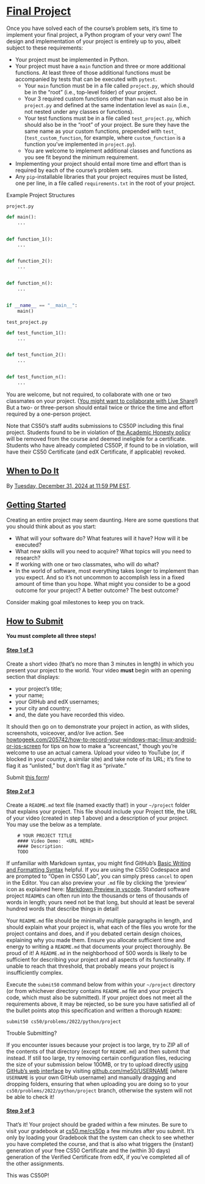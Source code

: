 # [Final Project](#final-project)

Once you have solved each of the course’s problem sets, it’s time to
implement your final project, a Python program of your very own! The
design and implementation of your project is entirely up to you, albeit
subject to these requirements:

- Your project must be implemented in
    Python.
- Your project must have a `main` function
    and three or more additional functions. At least three of those
    additional functions must be accompanied by tests that can be
    executed with `pytest`.
  - Your `main` function must be in a
        file called `project.py`, which should be in the “root” (i.e.,
        top-level folder) of your project.
  - Your 3 required custom functions
        other than `main` must also be in `project.py` and defined at
        the same indentation level as `main` (i.e., not nested under any
        classes or functions).
  - Your test functions must be in a file
        called `test_project.py`, which should also be in the “root” of
        your project. Be sure they have the same name as your custom
        functions, prepended with `test_` (`test_custom_function`, for
        example, where `custom_function` is a function you’ve
        implemented in `project.py`).
  - You are welcome to implement
        additional classes and functions as you see fit beyond the
        minimum requirement.
- Implementing your project should entail
    more time and effort than is required by each of the course’s
    problem sets.
- Any `pip`-installable libraries that your
    project requires must be listed, one per line, in a file called
    `requirements.txt` in the root of your project.

Example Project Structures

`project.py`

``` python
def main():
    ...


def function_1():
    ...


def function_2():
    ...


def function_n():
    ...


if __name__ == "__main__":
    main()
```

`test_project.py`

``` python
def test_function_1():
    ...


def test_function_2():
    ...


def test_function_n():
    ...
```

You are welcome, but not required, to collaborate with one or two
classmates on your project. ([You might want to collaborate with Live
Share](https://code.visualstudio.com/learn/collaboration/live-share)!)
But a two- or three-person should entail twice or thrice the time and
effort required by a one-person project.

Note that CS50’s staff audits submissions to CS50P including this final
project. Students found to be in violation of
<a href="../#honesty" class="alert-link">the Academic Honesty policy</a>
will be removed from the course and deemed ineligible for a certificate.
Students who have already completed CS50P, if found to be in violation,
will have their CS50 Certificate (and edX Certificate, if applicable)
revoked.

## [When to Do It](#when-to-do-it)

By <a href="https://time.cs50.io/20241231T235900-0500"
data-local="2024-12-31T23:59:00-05:00">Tuesday, December 31, 2024 at
11:59 PM EST</a>.

## [Getting Started](#getting-started)

Creating an entire project may seem daunting. Here are some questions
that you should think about as you start:

- What will your software do? What features
    will it have? How will it be executed?
- What new skills will you need to acquire?
    What topics will you need to research?
- If working with one or two classmates,
    who will do what?
- In the world of software, most everything
    takes longer to implement than you expect. And so it’s not uncommon
    to accomplish less in a fixed amount of time than you hope. What
    might you consider to be a good outcome for your project? A better
    outcome? The best outcome?

Consider making goal milestones to keep you on track.

## [How to Submit](#how-to-submit)

**You must complete all three steps!**

#### [Step 1 of 3](#step-1-of-3)

Create a short video (that’s no more than 3 minutes in length) in which
you present your project to the world. Your video **must** begin with an
opening section that displays:

- your project’s title;
- your name;
- your GitHub and edX usernames;
- your city and country;
- and, the date you have recorded this
    video.

It should then go on to demonstrate your project in action, as with
slides, screenshots, voiceover, and/or live action. See
[howtogeek.com/205742/how-to-record-your-windows-mac-linux-android-or-ios-screen](https://www.howtogeek.com/205742/how-to-record-your-windows-mac-linux-android-or-ios-screen/)
for tips on how to make a “screencast,” though you’re welcome to use an
actual camera. Upload your video to YouTube (or, if blocked in your
country, a similar site) and take note of its URL; it’s fine to flag it
as “unlisted,” but don’t flag it as “private.”

Submit [this
form](https://forms.cs50.io/5e2dd8e8-3c8b-4eb2-b77d-085836253f26)!

#### [Step 2 of 3](#step-2-of-3)

Create a `README.md` text file (named exactly that!) in your `~/project`
folder that explains your project. This file should include your Project
title, the URL of your video (created in step 1 above) and a description
of your project. You may use the below as a template.

``` highlight
    # YOUR PROJECT TITLE
    #### Video Demo:  <URL HERE>
    #### Description:
    TODO
```

If unfamiliar with Markdown syntax, you might find GitHub’s [Basic
Writing and Formatting
Syntax](https://docs.github.com/en/free-pro-team@latest/github/writing-on-github/basic-writing-and-formatting-syntax)
helpful. If you are using the CS50 Codespace and are prompted to “Open
in CS50 Lab”, you can simply press `cancel` to open in the Editor. You
can also preview your `.md` file by clicking the ‘preview’ icon as
explained here: [Markdown Preview in
vscode](https://code.visualstudio.com/docs/languages/markdown#_markdown-preview).
Standard software project `README`s can often run into the thousands or
tens of thousands of words in length; yours need not be that long, but
should at least be several hundred words that describe things in detail!

Your `README.md` file should be minimally multiple paragraphs in length,
and should explain what your project is, what each of the files you
wrote for the project contains and does, and if you debated certain
design choices, explaining why you made them. Ensure you allocate
sufficient time and energy to writing a `README.md` that documents your
project thoroughly. Be proud of it! A `README.md` in the neighborhood of
500 words is likely to be sufficient for describing your project and all
aspects of its functionality. If unable to reach that threshold, that
probably means your project is insufficiently complex.

Execute the `submit50` command below from within your `~/project`
directory (or from whichever directory contains `README.md` file and
your project’s code, which must also be submitted). If your project does
not meet all the requirements above, it may be rejected, so be sure you
have satisfied all of the bullet points atop this specification and
written a thorough `README`:

``` highlight
submit50 cs50/problems/2022/python/project
```

Trouble Submitting?

If you encounter issues because your project is too large, try to ZIP
all of the contents of that directory (except for `README.md`) and then
submit that instead. If still too large, try removing certain
configuration files, reducing the size of your submission below 100MB,
or try to upload directly [using GitHub’s web
interface](https://docs.github.com/en/free-pro-team@latest/github/managing-files-in-a-repository/adding-a-file-to-a-repository)
by visiting [github.com/me50/USERNAME](https://github.com/me50/USERNAME)
(where `USERNAME` is your own GitHub username) and manually dragging and
dropping folders, ensuring that when uploading you are doing so to your
`cs50/problems/2022/python/project` branch, otherwise the system will
not be able to check it!

#### [Step 3 of 3](#step-3-of-3)

That’s it! Your project should be graded within a few minutes. Be sure
to visit your gradebook at [cs50.me/cs50p](https://cs50.me/cs50p) a few
minutes after you submit. It’s only by loading your Gradebook that the
system can check to see whether you have completed the course, and that
is also what triggers the (instant) generation of your free CS50
Certificate and the (within 30 days) generation of the Verified
Certificate from edX, if you’ve completed all of the other assignments.

This was CS50P!
